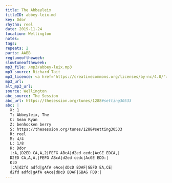 ```yaml
---
title: The Abbeyleix
titleID: abbey-leix.md
key: Ddor
rhythm: reel
date: 2019-11-24
location: Wellington
notes:
tags:
repeats: 2
parts: AABB
regtuneoftheweek:
slowtuneoftheweek:
mp3_file: /mp3/abbey-leix.mp3
mp3_source: Richard Tait
mp3_licence: <a href="https://creativecommons.org/licenses/by-nc/4.0/">CC-BY-NC-4.0</a>
mp3_url:
alt_mp3_url:
source: Wellington
abc_source: The Session
abc_url: https://thesession.org/tunes/1288#setting30533
abc: |
  X: 1
  T: Abbeyleix, The
  C: Sean Ryan
  Z: benhocken berry
  S: https://thesession.org/tunes/1288#setting30533
  R: reel
  M: 4/4
  L: 1/8
  K: Ddor
  |:A,|D2ED CA,A,2|FEFG ABcA|d2ed cedc|AcGE EDCA,|
  D2ED CA,A,A,|FEFG ABcA|d2ed cedc|AcGE EDD:|
  K:D
  |:A|d2fd adfd|gAfA eAce|dDcD BDAF|GEFD EA,CE|
  d2fd adfd|gAfA eAce|dDcD BDAF|GBAG FDD:|
---
```


